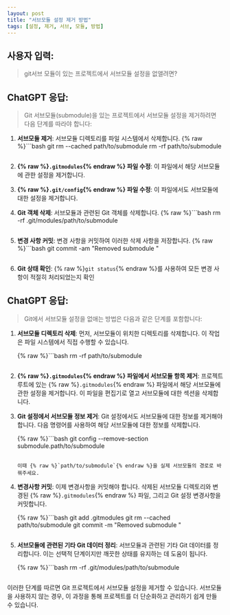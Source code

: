 ```yaml
---
layout: post
title: "서브모듈 설정 제거 방법"
tags: [설정, 제거, 서브, 모듈, 방법]
---
```


## 사용자 입력:
> git서브 모듈이 있는 프로젝트에서 서브모듈 설정을 없앨려면? 

## ChatGPT 응답:
> Git 서브모듈(submodule)을 있는 프로젝트에서 서브모듈 설정을 제거하려면 다음 단계를 따라야 합니다:

1. **서브모듈 제거**: 서브모듈 디렉토리를 파일 시스템에서 삭제합니다.
   {% raw %}```bash
   git rm --cached path/to/submodule
   rm -rf path/to/submodule
   ```{% endraw %}

2. **{% raw %}`.gitmodules`{% endraw %} 파일 수정**: 이 파일에서 해당 서브모듈에 관한 설정을 제거합니다.
   
3. **{% raw %}`.git/config`{% endraw %} 파일 수정**: 이 파일에서도 서브모듈에 대한 설정을 제거합니다.

4. **Git 객체 삭제**: 서브모듈과 관련된 Git 객체를 삭제합니다.
   {% raw %}```bash
   rm -rf .git/modules/path/to/submodule
   ```{% endraw %}

5. **변경 사항 커밋**: 변경 사항을 커밋하여 이러한 삭제 사항을 저장합니다.
   {% raw %}```bash
   git commit -am "Removed submodule <name>"
   ```{% endraw %}

6. **Git 상태 확인**: {% raw %}`git status`{% endraw %}를 사용하여 모든 변경 사항이 적절히 처리되었는지 확인

## ChatGPT 응답:
> Git에서 서브모듈 설정을 없애는 방법은 다음과 같은 단계를 포함합니다:

1. **서브모듈 디렉토리 삭제**: 먼저, 서브모듈이 위치한 디렉토리를 삭제합니다. 이 작업은 파일 시스템에서 직접 수행할 수 있습니다.

    {% raw %}```bash
    rm -rf path/to/submodule
    ```{% endraw %}

2. **{% raw %}`.gitmodules`{% endraw %} 파일에서 서브모듈 항목 제거**: 프로젝트 루트에 있는 {% raw %}`.gitmodules`{% endraw %} 파일에서 해당 서브모듈에 관한 설정을 제거합니다. 이 파일을 편집기로 열고 서브모듈에 대한 섹션을 삭제합니다.

3. **Git 설정에서 서브모듈 정보 제거**: Git 설정에서도 서브모듈에 대한 정보를 제거해야 합니다. 다음 명령어를 사용하여 해당 서브모듈에 대한 정보를 삭제합니다.

    {% raw %}```bash
    git config --remove-section submodule.path/to/submodule
    ```{% endraw %}

    이때 {% raw %}`path/to/submodule`{% endraw %}을 실제 서브모듈의 경로로 바꿔주세요.

4. **변경사항 커밋**: 이제 변경사항을 커밋해야 합니다. 삭제된 서브모듈 디렉토리와 변경된 {% raw %}`.gitmodules`{% endraw %} 파일, 그리고 Git 설정 변경사항을 커밋합니다.

    {% raw %}```bash
    git add .gitmodules
    git rm --cached path/to/submodule
    git commit -m "Removed submodule <submodule name>"
    ```{% endraw %}

5. **서브모듈에 관련된 기타 Git 데이터 정리**: 서브모듈과 관련된 기타 Git 데이터를 정리합니다. 이는 선택적 단계이지만 깨끗한 상태를 유지하는 데 도움이 됩니다.

    {% raw %}```bash
    rm -rf .git/modules/path/to/submodule
    ```{% endraw %}

이러한 단계를 따르면 Git 프로젝트에서 서브모듈 설정을 제거할 수 있습니다. 서브모듈을 사용하지 않는 경우, 이 과정을 통해 프로젝트를 더 단순화하고 관리하기 쉽게 만들 수 있습니다.

